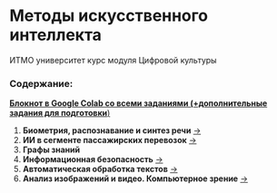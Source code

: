 # Методы искусственного интеллекта
ИТМО университет курс модуля Цифровой культуры

### Содержание:
[**Блокнот в Google Colab со всеми заданиями (+дополнительные задания для подготовки**)](https://colab.research.google.com/drive/14K9lCa9m8xRjJonRXXreupLf1E6h1n8G?usp=sharing)
1. **Биометрия, распознавание и синтез речи** [->](ai-1.ipynb)
2. **ИИ в сегменте пассажирских перевозок** [->](ai-2.sql)
3. **Графы знаний**
4. **Информационная безопасность** [->](ai-4-rapid-miner)
5. **Автоматическая обработка текстов** [->](ai-5.ipynb)
6. **Анализ изображений и видео. Компьютерное зрение** [->](ai_6.ipynb)
